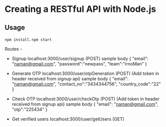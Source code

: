 # Creating a RESTful API with Node.js

## Usage

 ```npm install```.
 ```npm start```

Routes -
- Signup
localhost:3000/user/signup (POST)
 sample body
 {
    "email": "naman@gmail.com",
    "password":"newpass",
    "team":"irnoMan"
}
- Generate OTP
localhost:3000/user/otpGeneration (POST) (Add token in header received from signup api)
sample body
{
    "email": "naman@gmail.com",
    "contact_no":"3434344756",
    "country_code":"22"
}
- Check OTP
localhost:3000/user/checkOtp (POST) (Add token in header received from signup api)
sample body
{
    "email": "naman@gmail.com",
    "otp":"225434"
}

- Get verified users
localhost:3000/user/getUsers (GET)
```
